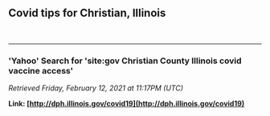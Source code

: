 ## Covid tips for Christian, Illinois


<br>

---
### 'Yahoo' Search for **'site:gov Christian County Illinois covid vaccine access'**

*Retrieved Friday, February 12, 2021 at 11:17PM (UTC)*

**Link: [http://dph.illinois.gov/covid19](http://dph.illinois.gov/covid19)**